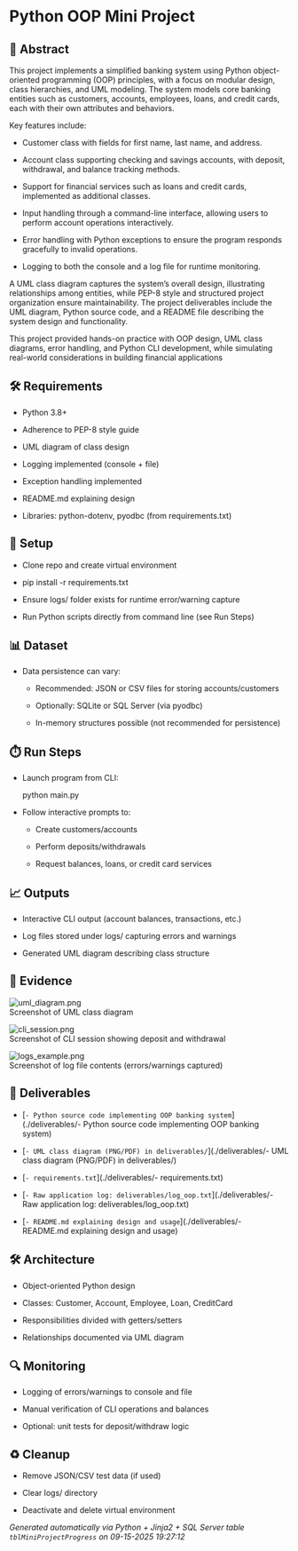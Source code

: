 # Python OOP Mini Project


## 📖 Abstract
This project implements a simplified banking system using Python object-oriented programming (OOP) principles, with a focus on modular design, class hierarchies, and UML modeling. The system models core banking entities such as customers, accounts, employees, loans, and credit cards, each with their own attributes and behaviors.

Key features include:

* Customer class with fields for first name, last name, and address.

* Account class supporting checking and savings accounts, with deposit, withdrawal, and balance tracking methods.

* Support for financial services such as loans and credit cards, implemented as additional classes.

* Input handling through a command-line interface, allowing users to perform account operations interactively.

* Error handling with Python exceptions to ensure the program responds gracefully to invalid operations.

* Logging to both the console and a log file for runtime monitoring.

A UML class diagram captures the system’s overall design, illustrating relationships among entities, while PEP-8 style and structured project organization ensure maintainability. The project deliverables include the UML diagram, Python source code, and a README file describing the system design and functionality.

This project provided hands-on practice with OOP design, UML class diagrams, error handling, and Python CLI development, while simulating real-world considerations in building financial applications



## 🛠 Requirements
- Python 3.8+
- Adherence to PEP-8 style guide
- UML diagram of class design
- Logging implemented (console + file)
- Exception handling implemented
- README.md explaining design
- Libraries: python-dotenv, pyodbc (from requirements.txt)



## 🧰 Setup
- Clone repo and create virtual environment
- pip install -r requirements.txt
- Ensure logs/ folder exists for runtime error/warning capture
- Run Python scripts directly from command line (see Run Steps)



## 📊 Dataset
- Data persistence can vary:
  - Recommended: JSON or CSV files for storing accounts/customers
  - Optionally: SQLite or SQL Server (via pyodbc)
  - In-memory structures possible (not recommended for persistence)



## ⏱️ Run Steps
- Launch program from CLI:
  python main.py
- Follow interactive prompts to:
  - Create customers/accounts
  - Perform deposits/withdrawals
  - Request balances, loans, or credit card services



## 📈 Outputs
- Interactive CLI output (account balances, transactions, etc.)
- Log files stored under logs/ capturing errors and warnings
- Generated UML diagram describing class structure



## 📸 Evidence

![uml_diagram.png](./evidence/uml_diagram.png)  
Screenshot of UML class diagram

![cli_session.png](./evidence/cli_session.png)  
Screenshot of CLI session showing deposit and withdrawal

![logs_example.png](./evidence/logs_example.png)  
Screenshot of log file contents (errors/warnings captured)




## 📎 Deliverables

- [`- Python source code implementing OOP banking system`](./deliverables/- Python source code implementing OOP banking system)

- [`- UML class diagram (PNG/PDF) in deliverables/`](./deliverables/- UML class diagram (PNG/PDF) in deliverables/)

- [`- requirements.txt`](./deliverables/- requirements.txt)

- [`- Raw application log: deliverables/log_oop.txt`](./deliverables/- Raw application log: deliverables/log_oop.txt)

- [`- README.md explaining design and usage`](./deliverables/- README.md explaining design and usage)




## 🛠️ Architecture
- Object-oriented Python design
- Classes: Customer, Account, Employee, Loan, CreditCard
- Responsibilities divided with getters/setters
- Relationships documented via UML diagram



## 🔍 Monitoring
- Logging of errors/warnings to console and file
- Manual verification of CLI operations and balances
- Optional: unit tests for deposit/withdraw logic



## ♻️ Cleanup
- Remove JSON/CSV test data (if used)
- Clear logs/ directory
- Deactivate and delete virtual environment



*Generated automatically via Python + Jinja2 + SQL Server table `tblMiniProjectProgress` on 09-15-2025 19:27:12*